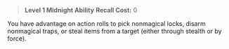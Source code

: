> **Level 1 Midnight Ability**
> **Recall Cost:** 0

You have advantage on action rolls to pick nonmagical locks, disarm nonmagical traps, or steal items from a target (either through stealth or by force).
